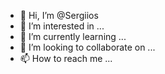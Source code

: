- 👋 Hi, I’m @Sergiios
- 👀 I’m interested in ...
- 🌱 I’m currently learning ...
- 💞️ I’m looking to collaborate on ...
- 📫 How to reach me ...

<!---
Sergiios/Sergiios is a ✨ special ✨ repository because its `README.md` (this file) appears on your GitHub profile.
You can click the Preview link to take a look at your changes.
--->
